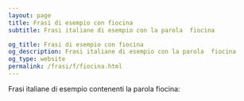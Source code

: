 ```yaml
---
layout: page
title: Frasi di esempio con fiocina 
subtitle: Frasi italiane di esempio con la parola  fiocina

og_title: Frasi di esempio con fiocina 
og_description: Frasi italiane di esempio con la parola  fiocina
og_type: website
permalink: /frasi/f/fiocina.html
---
```


Frasi italiane di esempio contenenti la parola fiocina:


